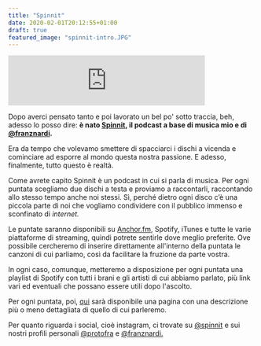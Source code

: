 ```yaml
---
title: "Spinnit"
date: 2020-02-01T20:12:55+01:00
draft: true
featured_image: "spinnit-intro.JPG"
---
```


<iframe src="https://anchor.fm/francesco-proto/embed/episodes/Spinnit--Introduzione-eai7va/a-a1cul01" height="102px" width="400px" frameborder="0" scrolling="no"></iframe>

Dopo averci pensato tanto e poi lavorato un bel po' sotto traccia, beh, adesso lo posso dire: **è nato [Spinnit](https://anchor.fm/spinnit), il podcast a base di musica mio e di [@franznardi](https://www.instagram.com/franznardi/?hl=it).**

Era da tempo che volevamo smettere di spacciarci i dischi a vicenda e cominciare ad esporre al mondo questa nostra passione. E adesso, finalmente, tutto questo è realtà.

Come avrete capito Spinnit è un podcast in cui si parla di musica. Per ogni puntata scegliamo due dischi a testa e proviamo a raccontarli, raccontando allo stesso tempo anche noi stessi. Sì, perché dietro ogni disco c’è una piccola parte di noi che vogliamo condividere con il pubblico immenso e sconfinato di _internet._

Le puntate saranno disponibili su [Anchor.fm](https://anchor.fm/spinnit), Spotify, iTunes e tutte le varie piattaforme di streaming, quindi potrete sentirle dove meglio preferite. Ove possibile cercheremo di inserire direttamente all'interno della puntata le canzoni di cui parliamo, così da facilitare la fruzione da parte vostra.

In ogni caso, comunque, metteremo a disposizione per ogni puntata una playlist di Spotify con tutti i brani e gli artisti di cui abbiamo parlato, più link vari ed eventuali che possano essere utili dopo l'ascolto.

Per ogni puntata, poi, [qui](https://la-mansarda.com) sarà disponibile una pagina con una descrizione più o meno dettagliata di quello di cui parleremo.

Per quanto riguarda i social, cioè instagram, ci trovate su [@spinnit](https://www.instagram.com/spinn.it/?hl=it) e sui nostri profili personali [@protofra](https://www.instagram.com/protofra/?hl=it) e [@franznardi.](https://www.instagram.com/franznardi/?hl=it) 


